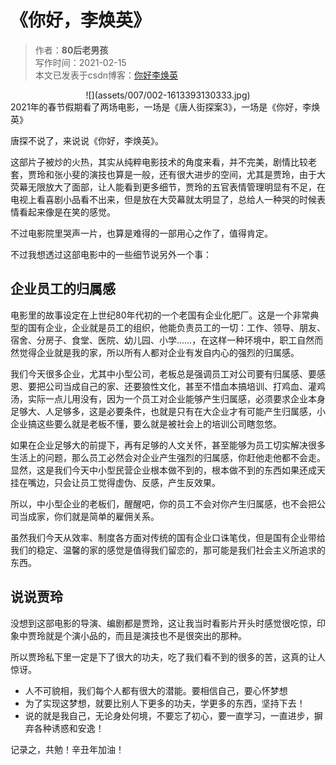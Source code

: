 # 《你好，李焕英》
>作者：**80后老男孩**  
>写作时间：2021-02-15  
>本文已发表于csdn博客：[你好李焕英](https://blog.csdn.net/weixin_41034400/article/details/113819562)  

<div align=center>![](assets/007/002-1613393130333.jpg)
<div align=left>2021年的春节假期看了两场电影，一场是《唐人街探案3》，一场是《你好，李焕英》


唐探不说了，来说说《你好，李焕英》。

这部片子被炒的火热，其实从纯粹电影技术的角度来看，并不完美，剧情比较老套，贾玲和张小斐的演技也算是一般，还有很大进步的空间，尤其是贾玲，由于大荧幕无限放大了面部，让人能看到更多细节，贾玲的五官表情管理明显有不足，在电视上看喜剧小品看不出来，但是放在大荧幕就太明显了，总给人一种哭的时候表情看起来像是在笑的感觉。

不过电影院里哭声一片，也算是难得的一部用心之作了，值得肯定。

不过我想透过这部电影中的一些细节说另外一个事：

## 企业员工的归属感

电影里的故事设定在上世纪80年代初的一个老国有企业化肥厂。这是一个非常典型的国有企业，企业就是员工的组织，他能负责员工的一切：工作、领导、朋友、宿舍、分房子、食堂、医院、幼儿园、小学……，在这样一种环境中，职工自然而然觉得企业就是我的家，所以所有人都对企业有发自内心的强烈的归属感。

我们今天很多企业，尤其中小型公司，老板总是强调员工对公司要有归属感、要感恩、要把公司当成自己的家、还要狼性文化，甚至不惜血本搞培训、打鸡血、灌鸡汤，实际一点儿用没有，因为一个员工对企业能够产生归属感，必须要求企业本身足够大、人足够多，这是必要条件，也就是只有在大企业才有可能产生归属感，小企业搞这些要么就是老板不懂，要么就是被社会上的培训公司瞎忽悠。

如果在企业足够大的前提下，再有足够的人文关怀，甚至能够为员工切实解决很多生活上的问题，那么员工必然会对企业产生强烈的归属感，你赶他走他都不会走。显然，这是我们今天中小型民营企业根本做不到的，根本做不到的东西如果还成天挂在嘴边，只会让员工觉得虚伪、反感，产生反效果。

所以，中小型企业的老板们，醒醒吧，你的员工不会对你产生归属感，也不会把公司当成家，你们就是简单的雇佣关系。

虽然我们今天从效率、制度各方面对传统的国有企业口诛笔伐，但是国有企业带给我们的稳定、温馨的家的感觉是值得我们留恋的，那可能是我们社会主义所追求的东西。

## 说说贾玲

没想到这部电影的导演、编剧都是贾玲，这让我当时看影片开头时感觉很吃惊，印象中贾玲就是个演小品的，而且是演技也不是很突出的那种。

所以贾玲私下里一定是下了很大的功夫，吃了我们看不到的很多的苦，这真的让人惊讶。

* 人不可貌相，我们每个人都有很大的潜能。要相信自己，要心怀梦想
* 为了实现这梦想，就要比别人下更多的功夫，学更多的东西，坚持下去！
* 说的就是我自己，无论身处何境，不要忘了初心，要一直学习，一直进步，摒弃各种诱惑和安逸！


记录之，共勉！辛丑年加油！














